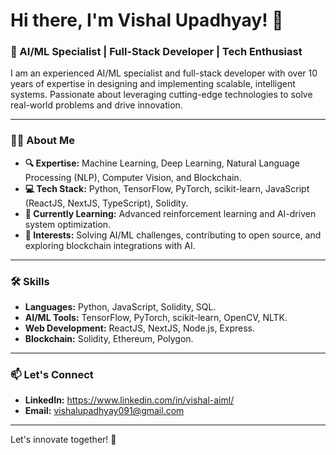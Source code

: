 # Hi there, I'm Vishal Upadhyay! 👋

### 🚀 AI/ML Specialist | Full-Stack Developer | Tech Enthusiast

I am an experienced AI/ML specialist and full-stack developer with over 10 years of expertise in designing and implementing scalable, intelligent systems. Passionate about leveraging cutting-edge technologies to solve real-world problems and drive innovation.

---

### 🧑‍💻 About Me
- **🔍 Expertise:** Machine Learning, Deep Learning, Natural Language Processing (NLP), Computer Vision, and Blockchain.
- **💻 Tech Stack:** Python, TensorFlow, PyTorch, scikit-learn, JavaScript (ReactJS, NextJS, TypeScript), Solidity.
- **🌱 Currently Learning:** Advanced reinforcement learning and AI-driven system optimization.
- **🎯 Interests:** Solving AI/ML challenges, contributing to open source, and exploring blockchain integrations with AI.

---

### 🛠️ Skills
- **Languages:** Python, JavaScript, Solidity, SQL.
- **AI/ML Tools:** TensorFlow, PyTorch, scikit-learn, OpenCV, NLTK.
- **Web Development:** ReactJS, NextJS, Node.js, Express.
- **Blockchain:** Solidity, Ethereum, Polygon.

---

### 📫 Let's Connect
- **LinkedIn:** https://www.linkedin.com/in/vishal-aiml/
- **Email:** vishalupadhyay091@gmail.com

---

Let's innovate together! 🚀
